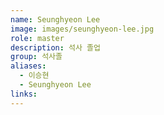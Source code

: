 ```yaml
---
name: Seunghyeon Lee
image: images/seunghyeon-lee.jpg
role: master
description: 석사 졸업
group: 석사졸
aliases:
  - 이승현
  - Seunghyeon Lee
links:
---
```

